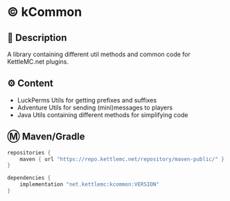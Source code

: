 # © kCommon

## 📝 Description
A library containing different util methods and common code for KettleMC.net plugins.

## ⚙ Content
- LuckPerms Utils for getting prefixes and suffixes
- Adventure Utils for sending (mini)messages to players
- Java Utils containing different methods for simplifying code

## Ⓜ Maven/Gradle
```groovy
repositories {
    maven { url "https://repo.kettlemc.net/repository/maven-public/" }
}

dependencies {
    implementation "net.kettlemc:kcommon:VERSION"
}
```